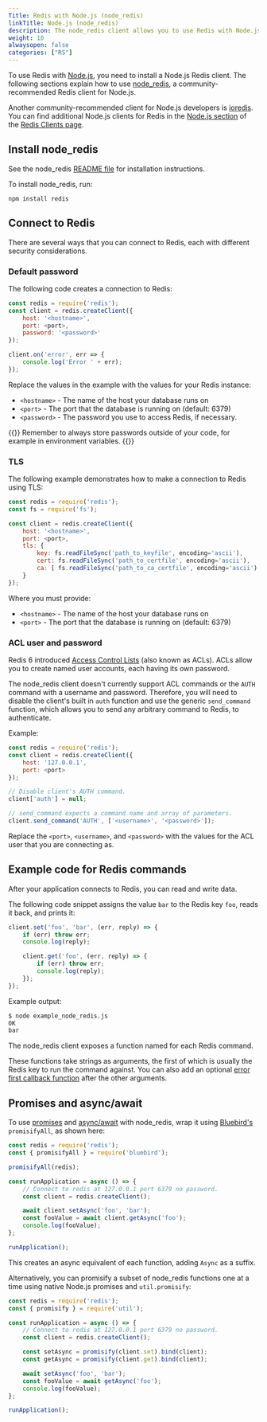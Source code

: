 ```yaml
---
Title: Redis with Node.js (node_redis)
linkTitle: Node.js (node_redis)
description: The node_redis client allows you to use Redis with Node.js.
weight: 10
alwaysopen: false
categories: ["RS"]
---
```

To use Redis with [Node.js](https://nodejs.org/en/), you need to install a Node.js Redis client. The following sections explain how to use [node_redis](https://github.com/NodeRedis/node_redis), a community-recommended Redis client for Node.js.

Another community-recommended client for Node.js developers is [ioredis](https://github.com/luin/ioredis). You can find additional Node.js clients for Redis in the [Node.js section](https://redis.io/clients#Node.js) of the [Redis Clients page](https://redis.io/clients).

## Install node_redis

See the node_redis [README file](https://github.com/NodeRedis/node_redis/blob/master/README.md) for installation instructions.

To install node_redis, run:

    npm install redis 

## Connect to Redis

There are several ways that you can connect to Redis, each with different security considerations.

### Default password

The following code creates a connection to Redis:

```js
const redis = require('redis');
const client = redis.createClient({
    host: '<hostname>',
    port: <port>,
    password: '<password>'
});

client.on('error', err => {
    console.log('Error ' + err);
});
```

Replace the values in the example with the values for your Redis instance:

- `<hostname>` - The name of the host your database runs on
- `<port>` - The port that the database is running on (default: 6379)
- `<password>` - The password you use to access Redis, if necessary.

{{<note>}}
Remember to always store passwords outside of your code, for example in environment variables.
{{</note>}}

### TLS

The following example demonstrates how to make a connection to Redis using TLS:

```js
const redis = require('redis');
const fs = require('fs');

const client = redis.createClient({
    host: '<hostname>',
    port: <port>,
    tls: {
        key: fs.readFileSync('path_to_keyfile', encoding='ascii'),
        cert: fs.readFileSync('path_to_certfile', encoding='ascii'),
        ca: [ fs.readFileSync('path_to_ca_certfile', encoding='ascii') ]
    }
});
```

Where you must provide:

- `<hostname>` - The name of the host your database runs on
- `<port>` - The port that the database is running on (default: 6379)

### ACL user and password

Redis 6 introduced [Access Control Lists](https://redis.io/topics/acl) (also known as ACLs).
ACLs allow you to create named user accounts, each having its own password.

The node_redis client doesn't currently support ACL commands or the `AUTH` command with a username and password. Therefore, you will need to disable the client's built in `auth` function and use the generic `send_command` function, which allows you to send any arbitrary command to Redis, to authenticate.

Example:

```js
const redis = require('redis');
const client = redis.createClient({
    host: '127.0.0.1',
    port: <port>
});

// Disable client's AUTH command.
client['auth'] = null;

// send_command expects a command name and array of parameters.
client.send_command('AUTH', ['<username>', '<password>']);
```

Replace the `<port>`, `<username>`, and `<password>` with the values for the ACL user that you are connecting as.

## Example code for Redis commands

After your application connects to Redis, you can read and write data.

The following code snippet assigns the value `bar` to the Redis key `foo`, reads it back, and prints it:

```js 
client.set('foo', 'bar', (err, reply) => {
    if (err) throw err;
    console.log(reply);

    client.get('foo', (err, reply) => {
        if (err) throw err;
        console.log(reply);
    });
});
```

Example output:

```sh
$ node example_node_redis.js
OK
bar
```

The node_redis client exposes a function named for each Redis command.

These functions take strings as arguments, the first of which is usually the Redis key to run the command against. You can also add an optional [error first callback function](https://nodejs.org/api/errors.html#error-first-callbacks) after the other arguments.

## Promises and async/await

To use [promises](https://nodejs.dev/learn/understanding-javascript-promises) and [async/await](https://nodejs.dev/learn/modern-asynchronous-javascript-with-async-and-await) with node_redis, wrap it using [Bluebird's](https://www.npmjs.com/package/bluebird) `promisifyAll`, as shown here:

```js
const redis = require('redis');
const { promisifyAll } = require('bluebird');

promisifyAll(redis);

const runApplication = async () => {
    // Connect to redis at 127.0.0.1 port 6379 no password.
    const client = redis.createClient();

    await client.setAsync('foo', 'bar');
    const fooValue = await client.getAsync('foo');
    console.log(fooValue);
};

runApplication();
```

This creates an async equivalent of each function, adding `Async` as a suffix.

Alternatively, you can promisify a subset of node_redis functions one at a time using native Node.js promises and `util.promisify`:

```js
const redis = require('redis');
const { promisify } = require('util');

const runApplication = async () => {
    // Connect to redis at 127.0.0.1 port 6379 no password.
    const client = redis.createClient();

    const setAsync = promisify(client.set).bind(client);
    const getAsync = promisify(client.get).bind(client);

    await setAsync('foo', 'bar');
    const fooValue = await getAsync('foo');
    console.log(fooValue);
};

runApplication();
```
